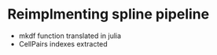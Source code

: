 # Reimplmenting spline pipeline

- mkdf function translated in julia
- CellPairs indexes extracted


